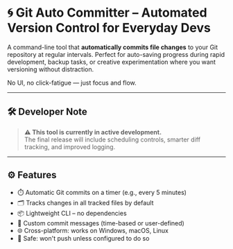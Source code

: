 # 🌀 Git Auto Committer – Automated Version Control for Everyday Devs

A command-line tool that **automatically commits file changes** to your Git repository at regular intervals. Perfect for auto-saving progress during rapid development, backup tasks, or creative experimentation where you want versioning without distraction.

No UI, no click-fatigue — just focus and flow.

---

## 🛠️ Developer Note

> **⚠️ This tool is currently in active development.**  
> The final release will include scheduling controls, smarter diff tracking, and improved logging.

---

## ⚙️ Features

- ⏱️ Automatic Git commits on a timer (e.g., every 5 minutes)
- 🗂️ Tracks changes in all tracked files by default
- 📦 Lightweight CLI – no dependencies
- 🧠 Custom commit messages (time-based or user-defined)
- 🌐 Cross-platform: works on Windows, macOS, Linux
- 🔐 Safe: won't push unless configured to do so